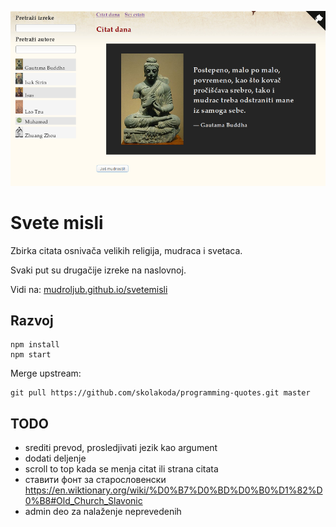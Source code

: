 [![](screen.png)](https://mudroljub.github.io/svetemisli)

# Svete misli

Zbirka citata osnivača velikih religija, mudraca i svetaca.

Svaki put su drugačije izreke na naslovnoj.

Vidi na: [mudroljub.github.io/svetemisli](https://mudroljub.github.io/svetemisli)

## Razvoj

```
npm install
npm start
```

Merge upstream:

```
git pull https://github.com/skolakoda/programming-quotes.git master
```

## TODO

- srediti prevod, prosledjivati jezik kao argument
- dodati deljenje
- scroll to top kada se menja citat ili strana citata
- ставити фонт за старословенски https://en.wiktionary.org/wiki/%D0%B7%D0%BD%D0%B0%D1%82%D0%B8#Old_Church_Slavonic
- admin deo za nalaženje neprevedenih

